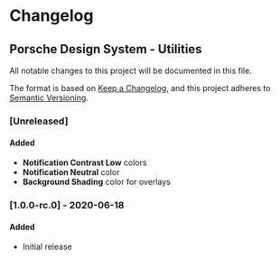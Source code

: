# Changelog
 
## Porsche Design System - Utilities
All notable changes to this project will be documented in this file.

The format is based on [Keep a Changelog](https://keepachangelog.com/en/1.0.0/),
and this project adheres to [Semantic Versioning](https://semver.org/spec/v2.0.0.html).

### [Unreleased]

#### Added
- **Notification Contrast Low** colors
- **Notification Neutral** color
- **Background Shading** color for overlays

### [1.0.0-rc.0] - 2020-06-18

#### Added
- Initial release